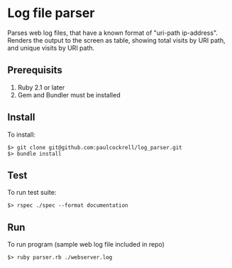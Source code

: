 # Log file parser

Parses web log files, that have a known format of "uri-path ip-address".
Renders the output to the screen as table, showing total visits by URI path,
and unique visits by URI path.

## Prerequisits
1. Ruby 2.1 or later
2. Gem and Bundler must be installed

## Install
To install:

```
$> git clone git@github.com:paulcockrell/log_parser.git
$> bundle install
```

## Test
To run test suite:

```
$> rspec ./spec --format documentation
```

## Run
To run program (sample web log file included in repo)


```
$> ruby parser.rb ./webserver.log
```
